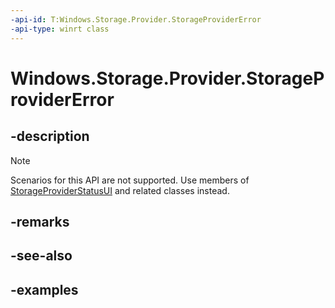 ```yaml
---
-api-id: T:Windows.Storage.Provider.StorageProviderError
-api-type: winrt class
---
```


# Windows.Storage.Provider.StorageProviderError

<!--
public sealed class StorageProviderError
-->

## -description

> [!NOTE]
> Scenarios for this API are not supported.  Use members of [StorageProviderStatusUI](storageproviderstatusui.md) and related classes instead.

## -remarks

## -see-also

## -examples
